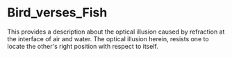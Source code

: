 # Bird_verses_Fish
 This provides a description about the optical illusion
caused by refraction at the interface of air and water.
 The optical illusion herein, resists one to locate the
other's right position with respect to itself.

